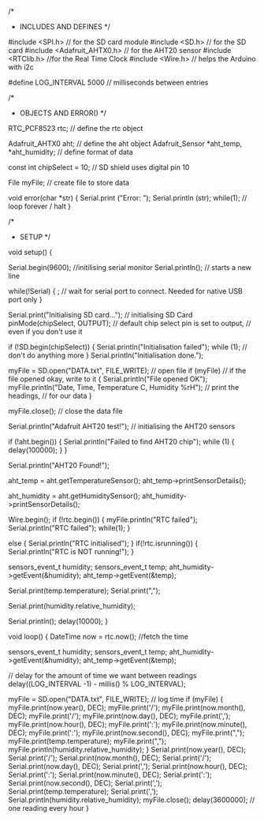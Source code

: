 /*
 * INCLUDES AND DEFINES
 */


#include <SPI.h> // for the SD card module
#include <SD.h> // for the SD card
#include <Adafruit_AHTX0.h> // for the AHT20 sensor
#include <RTClib.h> //for the Real Time Clock
#include <Wire.h> // helps the Arduino with i2c

#define LOG_INTERVAL 5000 // milliseconds between entries

/*
 * OBJECTS AND ERROR()
 */

RTC_PCF8523 rtc; // define the rtc object

Adafruit_AHTX0 aht; // define the aht object
Adafruit_Sensor *aht_temp, *aht_humidity; // define format of data

const int chipSelect = 10; // SD shield uses digital pin 10

File myFile; // create file to store data

void error(char *str)
{
  Serial.print ("Error: ");
  Serial.println (str);
  while(1); // loop forever / halt
}

/*
 * SETUP
 */

void setup() {
  
  Serial.begin(9600); //initilising serial monitor
  Serial.println(); // starts a new line

  while(!Serial)
  {
    ; // wait for serial port to connect.  Needed for native USB port only
  }
  
  Serial.print("Initialising SD card..."); // initialising SD Card
  pinMode(chipSelect, OUTPUT); // default chip select pin is set to output,
  // even if you don't use it
  
  if (!SD.begin(chipSelect))
  {
    Serial.println("Initialisation failed");
    while (1); // don't do anything more
  }
  Serial.println("Initialisation done.");
  
myFile = SD.open("DATA.txt", FILE_WRITE); // open file
if (myFile) // if the file opened okay, write to it
{
  Serial.println("File opened OK");
  myFile.println("Date, Time, Temperature C, Humidity %rH"); // print the headings,
  // for our data
}

myFile.close(); // close the data file


  Serial.println("Adafruit AHT20 test!"); // initialising the AHT20 sensors

  if (!aht.begin()) {
    Serial.println("Failed to find AHT20 chip");
    while (1) {
      delay(100000);
    }
  }

  Serial.println("AHT20 Found!");

  aht_temp = aht.getTemperatureSensor();
  aht_temp->printSensorDetails();

  aht_humidity = aht.getHumiditySensor();
  aht_humidity->printSensorDetails();

Wire.begin();
if (!rtc.begin())
{
  myFile.println("RTC failed");
  Serial.println("RTC failed");
  while(1);
}

else {
Serial.println("RTC initialised");
}
  if(!rtc.isrunning())
{
  Serial.println("RTC is NOT running!");
}

  sensors_event_t humidity;
  sensors_event_t temp;
  aht_humidity->getEvent(&humidity);
  aht_temp->getEvent(&temp);
  
Serial.print(temp.temperature);
  Serial.print(",");

  Serial.print(humidity.relative_humidity);

  Serial.println();
  delay(10000);
}


void loop()
{
  DateTime now = rtc.now(); //fetch the time

  sensors_event_t humidity;
  sensors_event_t temp;
  aht_humidity->getEvent(&humidity);
  aht_temp->getEvent(&temp);

  // delay for the amount of time we want between readings
  delay((LOG_INTERVAL -1) - millis() % LOG_INTERVAL);

 myFile = SD.open("DATA.txt", FILE_WRITE); // log time
 if (myFile)
 {
    myFile.print(now.year(), DEC);
    myFile.print('/');
    myFile.print(now.month(), DEC);
    myFile.print('/');
    myFile.print(now.day(), DEC);
    myFile.print(',');
    myFile.print(now.hour(), DEC);
    myFile.print(':');
    myFile.print(now.minute(), DEC);
    myFile.print(':');
    myFile.print(now.second(), DEC);
    myFile.print(",");
    myFile.print(temp.temperature);
    myFile.print(",");
    myFile.println(humidity.relative_humidity);
}
Serial.print(now.year(), DEC);
Serial.print('/');
Serial.print(now.month(), DEC);
Serial.print('/');
Serial.print(now.day(), DEC);
Serial.print(',');
Serial.print(now.hour(), DEC);
Serial.print(':');
Serial.print(now.minute(), DEC);
Serial.print(':');
Serial.print(now.second(), DEC);
Serial.print(',');
Serial.print(temp.temperature);
Serial.print(',');
Serial.println(humidity.relative_humidity);
myFile.close();
delay(3600000); // one reading every hour
}
